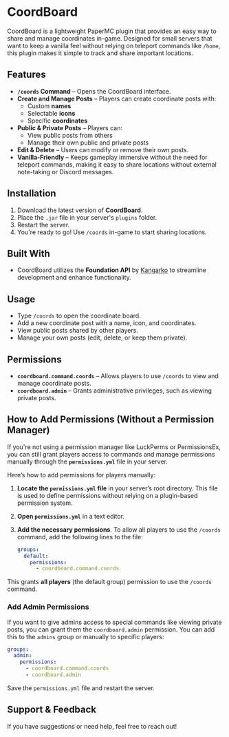 # CoordBoard

CoordBoard is a lightweight PaperMC plugin that provides an easy way to share and manage coordinates in-game. Designed for small servers that want to keep a vanilla feel without relying on teleport commands like `/home`, this plugin makes it simple to track and share important locations.

## Features

- **`/coords` Command** – Opens the CoordBoard interface.
- **Create and Manage Posts** – Players can create coordinate posts with:
  - Custom **names**
  - Selectable **icons**
  - Specific **coordinates**
- **Public & Private Posts** – Players can:
  - View public posts from others
  - Manage their own public and private posts
- **Edit & Delete** – Users can modify or remove their own posts.
- **Vanilla-Friendly** – Keeps gameplay immersive without the need for teleport commands, making it easy to share locations without external note-taking or Discord messages.

## Installation

1. Download the latest version of **CoordBoard**.
2. Place the `.jar` file in your server's `plugins` folder.
3. Restart the server.
4. You're ready to go! Use `/coords` in-game to start sharing locations.

## Built With

- CoordBoard utilizes the **Foundation API** by [Kangarko](https://github.com/kangarko/Foundation) to streamline development and enhance functionality.

## Usage

- Type `/coords` to open the coordinate board.
- Add a new coordinate post with a name, icon, and coordinates.
- View public posts shared by other players.
- Manage your own posts (edit, delete, or keep them private).

## Permissions

- **`coordboard.command.coords`** – Allows players to use `/coords` to view and manage coordinate posts.
- **`coordboard.admin`** – Grants administrative privileges, such as viewing private posts.

## How to Add Permissions (Without a Permission Manager)

If you're not using a permission manager like LuckPerms or PermissionsEx, you can still grant players access to commands and manage permissions manually through the **`permissions.yml`** file in your server.

Here’s how to add permissions for players manually:

1. **Locate the `permissions.yml` file** in your server’s root directory. This file is used to define permissions without relying on a plugin-based permission system.
   
2. **Open `permissions.yml`** in a text editor.

3. **Add the necessary permissions**. To allow all players to use the `/coords` command, add the following lines to the file:


   ```yaml
   groups:
     default:
       permissions:
         - coordboard.command.coords
   ```
		 
This grants **all players** (the default group) permission to use the `/coords` command.

### Add Admin Permissions
If you want to give admins access to special commands like viewing private posts, you can grant them the `coordboard.admin` permission. You can add this to the `admins` group or manually to specific players:

   ```yaml
   groups:
     admin:
       permissions:
         - coordboard.command.coords
	     - coordboard.admin
   ```
	
Save the `permissions.yml` file and restart the server.

## Support & Feedback
If you have suggestions or need help, feel free to reach out!
